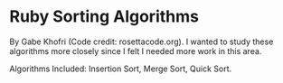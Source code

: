 # Ruby Sorting Algorithms

By Gabe Khofri (Code credit: rosettacode.org).
I wanted to study these algorithms more closely since I felt I needed more work in this area.



Algorithms Included: Insertion Sort, Merge Sort, Quick Sort.

